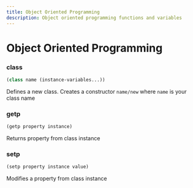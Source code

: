 ```yaml
---
title: Object Oriented Programming
description: Object oriented programming functions and variables
---
```


# Object Oriented Programming

### class

```lisp
(class name (instance-variables...))
```

Defines a new class. Creates a constructor `name/new` where `name` is your class name

### getp

```lisp
(getp property instance)
```

Returns property from class instance

### setp

```lisp
(setp property instance value)
```

Modifies a property from class instance